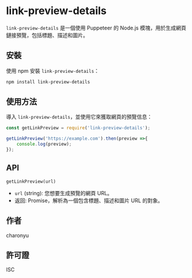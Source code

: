# link-preview-details

`link-preview-details` 是一個使用 Puppeteer 的 Node.js 模塊，用於生成網頁鏈接預覽，包括標題、描述和圖片。

## 安裝

使用 npm 安裝 `link-preview-details`：

```bash
npm install link-preview-details
```

## 使用方法

導入 `link-preview-details`，並使用它來獲取網頁的預覽信息：

```javascript
const getLinkPreview = require('link-preview-details');

getLinkPreview('https://example.com').then(preview =>{
    console.log(preview);
});
```

## API

`getLinkPreview(url)`

- `url` (string): 您想要生成預覽的網頁 URL。
- 返回: Promise，解析為一個包含標題、描述和圖片 URL 的對象。

## 作者

charonyu

## 許可證

ISC
